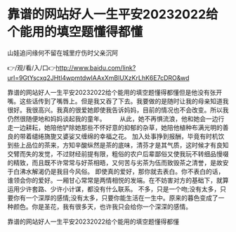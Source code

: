# 靠谱的网站好人一生平安20232022给个能用的填空题懂得都懂
山娃追问缘何不留在城里疗伤时父亲沉阿

👉/观/看/入/口👉http://www.baidu.com/link?url=9GtYscxq2JHtl4wpmtdwIAAxXmBlUXzKrLhK6E7cDRO&wd

靠谱的网站好人一生平安20232022给个能用的填空题懂得都懂但是他没有张开嘴。这些话传到了嘴唇上。但是我又吞了下去。我要做的是随时让我的母亲知道我很好。我很高兴。我真的很爱她即使我告诉妈妈，目前的情况也不会改变。所以我仍然很随便地和妈妈谈起我的童年。
　　从此，她不再惧流浪，他和她会一边行走一边耕耘，她陪他铲除她那些不怀好意的抑郁的杂草，她陪他植种布满光明的善良的带着缱绻旖旎又婆娑又缠绵的幸福之花。
加入处事挣到报酬，毕竟有时机饮到些上品位的茶来，方知辛酸纵然是茶的底味，清芬才是其气质，这时候才有良知交臂而失的发觉，不过财经前提有限，粗俗的农户后辈鄙俗又使我玩不转细品慢啜的精致，而且既不许常常与好茶相晤，又何苦与劣茶为伍而致毁茶之清誉，是故安于白沸水解渴仍是我目今风俗。
即使真的爱好，那你就去表白。你不表白的话，谁领会你的爱好。一厢甘心常常是两情相悦的发端。在不妨害对方的基础下，就算运用少许套路、少许小计谋，都没有什么联系。
不多，只是一个吻;没有太多，只要你有一个深厚的感情;没有太多，只要你能生活在一生中。原来的暮色变成了一种颜色。你是圣花，我有很多天，也许我只会给你一个深深的感情。

靠谱的网站好人一生平安20232022给个能用的填空题懂得都懂
